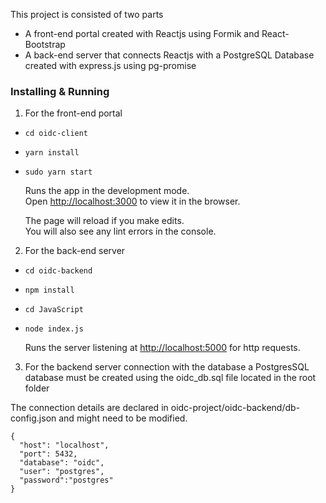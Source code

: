 This project is consisted of two parts
* A front-end portal created with Reactjs using Formik and React-Bootstrap
* A back-end server that connects Reactjs with a PostgreSQL Database created with express.js using pg-promise

### Installing & Running

1. For the front-end portal
* `cd oidc-client`

* `yarn install`

* `sudo yarn start`

  Runs the app in the development mode.<br />
Open [http://localhost:3000](http://localhost:3000) to view it in the browser.

  The page will reload if you make edits.<br />
You will also see any lint errors in the console.




2. For the back-end server
* `cd oidc-backend`
* `npm install`
* `cd JavaScript`
* `node index.js`

  Runs the server listening at [http://localhost:5000](http://localhost:3000) for http requests.

3. For the backend server connection with the database a PostgresSQL database must be created using the oidc_db.sql file located in the root folder

The connection details are declared in oidc-project/oidc-backend/db-config.json and might need to be modified.

 ```
 {
   "host": "localhost",
   "port": 5432,
   "database": "oidc",
   "user": "postgres",
   "password":"postgres"
 }
```
